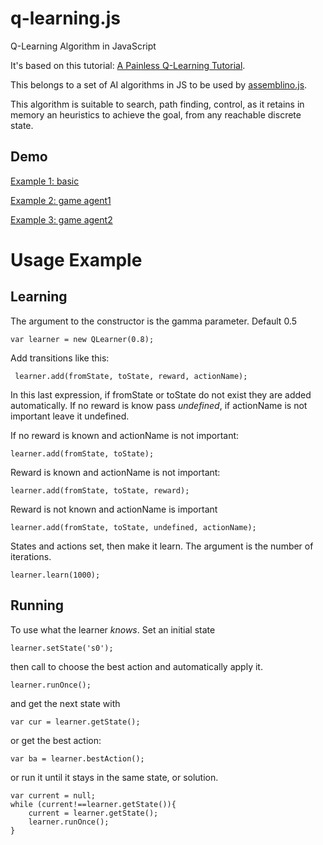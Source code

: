 q-learning.js
=============

Q-Learning Algorithm in JavaScript

It's based on this tutorial: [A Painless Q-Learning Tutorial](http://mnemstudio.org/path-finding-q-learning-tutorial.htm).

This belongs to a set of AI algorithms in JS to be used by [assemblino.js](https://github.com/nrox/assemblino.js).

This algorithm is suitable to search, path finding, control, as it retains in memory an heuristics to achieve the goal, from
 any reachable discrete state.

Demo
-----

[Example 1: basic](http://nrox.github.io/q-learning.js/test1.html)

[Example 2: game agent1](http://nrox.github.io/q-learning.js/test2.html)

[Example 3: game agent2](https://pratheeswaran.github.io/q-learning.js/test3.html)


Usage Example
=======

Learning
------

The argument to the constructor is the gamma parameter. Default 0.5

    var learner = new QLearner(0.8);


Add transitions like this:

     learner.add(fromState, toState, reward, actionName);

In this last expression, if fromState or toState do not exist they are added automatically. If no reward is know pass
*undefined*, if actionName is not important leave it undefined.

If no reward is known and actionName is not important:

    learner.add(fromState, toState);

Reward is known and actionName is not important:

    learner.add(fromState, toState, reward);

Reward is not known and actionName is important

    learner.add(fromState, toState, undefined, actionName);

States and actions set, then make it learn. The argument is the number of iterations.

    learner.learn(1000);

Running
-------

To use what the learner *knows*. Set an initial state

    learner.setState('s0');

then call to choose the best action and automatically apply it.

    learner.runOnce();

and get the next state with

    var cur = learner.getState();

or get the best action:

    var ba = learner.bestAction();

or run it until it stays in the same state, or solution.

    var current = null;
    while (current!==learner.getState()){
        current = learner.getState();
        learner.runOnce();
    }


